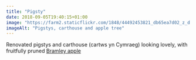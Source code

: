 ```yaml
---
title: "Pigsty"
date: 2018-09-05T19:40:15+01:00
image: "https://farm2.staticflickr.com/1848/44492453821_db65ea7d02_z_d.jpg"
imageAlt: "Pigstys, carthouse and apple tree"
---
```


Renovated pigstys and carthouse (cartws yn Cymraeg) looking lovely, with fruitfully pruned [Bramley apple](https://www.orangepippin.com/apples/bramley)
